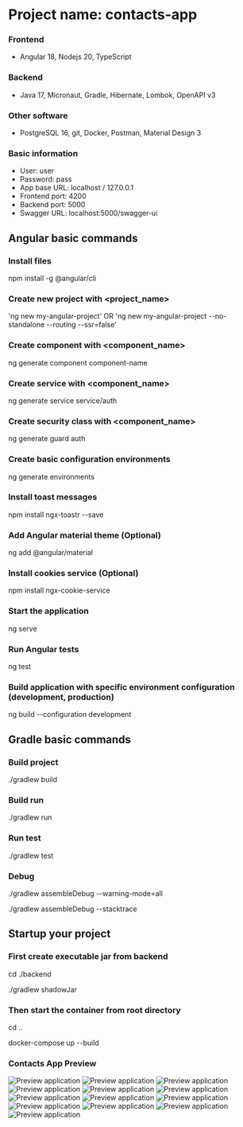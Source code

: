 # Project name: contacts-app

### Frontend

- Angular 18, Nodejs 20, TypeScript

### Backend

- Java 17, Micronaut, Gradle, Hibernate, Lombok, OpenAPI v3

### Other software

- PostgreSQL 16, git, Docker, Postman, Material Design 3 

### Basic information

- User: user
- Password: pass
- App base URL: localhost / 127.0.0.1
- Frontend port: 4200
- Backend port: 5000
- Swagger URL: localhost:5000/swagger-ui

## Angular basic commands

### Install files
npm install -g @angular/cli

### Create new project with <project_name>

'ng new my-angular-project' OR 'ng new my-angular-project --no-standalone --routing --ssr=false'

### Create component with <component_name>

ng generate component component-name

### Create service with <component_name>

ng generate service service/auth

### Create security class with <component_name>

ng generate guard auth

### Create basic configuration environments

ng generate environments

### Install toast messages

npm install ngx-toastr --save

### Add Angular material theme (Optional)

ng add @angular/material

### Install cookies service (Optional)

npm install ngx-cookie-service

### Start the application

ng serve

### Run Angular tests

ng test

### Build application with specific environment configuration (development, production)

ng build --configuration development

## Gradle basic commands

### Build project

./gradlew build

### Build run

./gradlew run

### Run test

./gradlew test

### Debug

./gradlew assembleDebug  --warning-mode=all

./gradlew assembleDebug  --stacktrace

## Startup your project

### First create executable jar from backend

cd ./backend

./gradlew shadowJar

### Then start the container from root directory

cd ..

docker-compose up --build

### Contacts App Preview

![Preview application](images/1.PNG)
![Preview application](images/2.PNG)
![Preview application](images/3.PNG)
![Preview application](images/4.PNG)
![Preview application](images/5.PNG)
![Preview application](images/6.PNG)
![Preview application](images/7.PNG)
![Preview application](images/8.PNG)
![Preview application](images/9.PNG)
![Preview application](images/10.PNG)
![Preview application](images/11.PNG)
![Preview application](images/12.PNG)
![Preview application](images/13.PNG)

